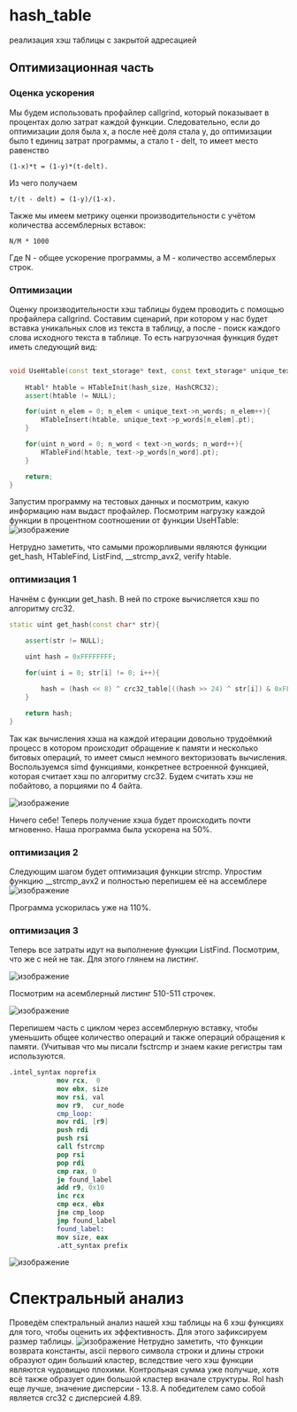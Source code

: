 # hash_table
реализация хэш таблицы с закрытой адресацией

## Оптимизационная часть

### Оценка ускорения
Мы будем использовать профайлер callgrind, который показывает в процентах долю затрат каждой функции. Следовательно, если до оптимизации доля была x, а после неё доля стала y, до оптимизации было t единиц затрат программы, а стало t - delt, то имеет место равенство 
```
(1-x)*t = (1-y)*(t-delt).
```
Из чего получаем 
```
t/(t - delt) = (1-y)/(1-x).
```

Также мы имеем метрику оценки производительности с учётом количества ассемблерных вставок: 
```
N/M * 1000
```
Где N - общее ускорение программы, а M - количество ассемблерых строк.

### Оптимизации
Оценку производительности хэш таблицы будем проводить с помощью профайлера callgrind. Составим сценарий, при котором у нас будет вставка уникальных слов из текста в таблицу, а после - поиск каждого слова исходного текста в таблице. То есть нагрузочная функция будет иметь следующий вид:
```cpp

void UseHtable(const text_storage* text, const text_storage* unique_text, const size_t hash_size){
    
    Htabl* htable = HTableInit(hash_size, HashCRC32);
    assert(htable != NULL);

    for(uint n_elem = 0; n_elem < unique_text->n_words; n_elem++){
        HTableInsert(htable, unique_text->p_words[n_elem].pt);
    }

    for(uint n_word = 0; n_word < text->n_words; n_word++){
        HTableFind(htable, text->p_words[n_word].pt);
    }

    return;
}

```

Запустим программу на тестовых данных и посмотрим, какую информацию нам выдаст профайлер. Посмотрим нагрузку каждой функции в процентном соотношении от функции UseHTable:
![изображение](https://user-images.githubusercontent.com/89589647/164607898-6ec4ef13-7ab9-40e1-ae57-782bb3ca49ed.png)

Нетрудно заметить, что самыми прожорливыми являются функции get_hash, HTableFind, ListFind, __strcmp_avx2, verify htable.

### оптимизация 1
Начнём с функции get_hash. В ней по строке вычисляется хэш по алгоритму crc32.

```cpp
static uint get_hash(const char* str){
    
    assert(str != NULL);

    uint hash = 0xFFFFFFFF;

    for(uint i = 0; str[i] != 0; i++){

        hash = (hash << 8) ^ crc32_table[((hash >> 24) ^ str[i]) & 0xFF];
    }

    return hash;
}
```
Так как вычисления хэша на каждой итерации довольно трудоёмкий процесс в котором происходит обращение к памяти и несколько битовых операций, то имеет смысл немного векторизовать вычисления.
Воспользуемся simd функциями, конкретнее встроенной функцией, которая считает хэш по алгоритму crc32. Будем считать хэш не побайтово, а порциями по 4 байта.

![изображение](https://user-images.githubusercontent.com/89589647/164611592-27483d94-e5de-4bf5-9f3d-830e6b310505.png)

Ничего себе! Теперь получение хэша будет происходить почти мгновенно. Наша программа была ускорена на 50%.

### оптимизация 2

Следующим шагом будет оптимизация функции strcmp. Упростим функцию __strcmp_avx2 и полностью перепишем её на ассемблере 
![изображение](https://user-images.githubusercontent.com/89589647/164616008-1e01dd14-843a-4eb9-a92b-0550b60caf17.png)

Программа ускорилась уже на 110%.

### оптимизация 3
Теперь все затраты идут на выполнение функции ListFind. Посмотрим, что же с ней не так. Для этого глянем на листинг.

![изображение](https://user-images.githubusercontent.com/89589647/165023932-0835c8e3-e60c-45b0-91c7-eb7b960ed626.png)

Посмотрим на асемблерный листинг 510-511 строчек.

![изображение](https://user-images.githubusercontent.com/89589647/165024012-c7b085bc-7421-47e3-b922-a068cba354c7.png)

Перепишем часть с циклом через ассемблерную вставку, чтобы уменьшить общее количество операций и также операций обращения к памяти. (Учитывая что мы писали fsctrcmp и знаем какие регистры там используются.

```nasm
.intel_syntax noprefix
			mov rcx,  0			
			mov ebx, size			
			mov rsi, val		
			mov r9,  cur_node		
			cmp_loop:				
			mov rdi, [r9]			
			push rdi				
			push rsi				
			call fstrcmp			
			pop rsi				
			pop rdi				
			cmp rax, 0				
			je found_label			
			add r9, 0x10			
			inc rcx				
			cmp ecx, ebx			
			jne cmp_loop			
			jmp found_label		
			found_label:			
			mov size, eax			
			.att_syntax prefix		
```
       
![изображение](https://user-images.githubusercontent.com/89589647/165029541-33fe32e1-aa9d-42fc-802b-b8566cb9aed4.png)

# Спектральный анализ

Проведём спектральный анализ нашей хэш таблицы на 6 хэш функциях для того, чтобы оценить их эффективность. Для этого зафиксируем размер таблицы.
![изображение](https://user-images.githubusercontent.com/89589647/164673579-47ba0dd7-9912-4bb4-bac6-f08d89415ede.png)
Нетрудно заметить, что функции возврата константы, ascii первого символа строки и длины строки образуют один больший кластер, вследствие чего хэш функции являются чудовищно плохими. Контрольная сумма уже получше, хотя всё также образует один большой кластер вначале структуры. Rol hash еще лучше, значение дисперсии - 13.8. А победителем само собой является crc32 с дисперсией 4.89.
